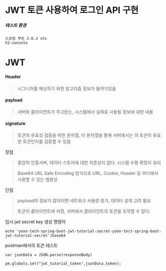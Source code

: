 # JWT 토큰 사용하여 로그인 API 구현


##### 테스트 환경

```
스프링 부트 2.6.2 sts
h2-console
```



# JWT

#### Header

> 시그니처를 해싱하기 위한 알고리즘 정보가 들어가있음

#### payload

> 서버와 클라이언트가 주고받는, 시스템에서 실제로 사용될 정보에 대한 내용

#### signature

> 토큰의 유효성 검증을 위한 문자열, 이 문자열을 통해 서버에서는 이 토큰이 유요한 토큰인지를 검증할 수 있음



장점

> 중앙의 인증서버, 데이터 스토어에 대한 의존성이 없다. 시스템 수평 확장이 유리

> Base64 URL Safe Encoding 방식으로 URL, Cookie, Header 등 어디에서 사용할 수 있는 범용성

단점

> payload의 정보가 많아지면 네트워크 사용량 증가, 데이터 설계 고려 필요

> 토큰이 클라이언트에 저장, 서버에서 클라이언트의 토큰을 조작할 수 없다.



임시 jwt secret key 생성 명령어

```
echo 'yoon-tech-spring-boot-jwt-tutorial-secret-yoon-tect-spring-boot-jwt-tutorial-secret'|base64
```



postman에서의 토큰 테스트

```
var jsonData = JSON.parse(responseBody)

pm.globals.set("jwt_tutorial_token",jsonData.token);

```

